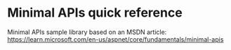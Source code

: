# Minimal APIs quick reference

Minimal APIs sample library based on an MSDN article:
https://learn.microsoft.com/en-us/aspnet/core/fundamentals/minimal-apis
